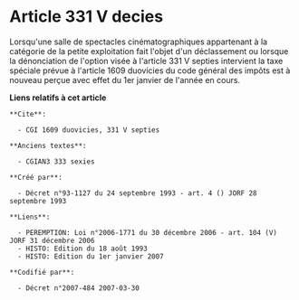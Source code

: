 # Article 331 V decies

Lorsqu'une salle de spectacles cinématographiques appartenant à la catégorie de la petite exploitation fait l'objet d'un
déclassement ou lorsque la dénonciation de l'option visée à l'article 331 V septies intervient  la taxe spéciale prévue à
l'article 1609 duovicies du code général des impôts est à nouveau perçue avec effet du 1er janvier de l'année en cours.

**Liens relatifs à cet article**

	**Cite**:

	  - CGI 1609 duovicies, 331 V septies

	**Anciens textes**:

	  - CGIAN3 333 sexies

	**Créé par**:

	  - Décret n°93-1127 du 24 septembre 1993 - art. 4 () JORF 28 septembre 1993

	**Liens**:

	  - PEREMPTION: Loi n°2006-1771 du 30 décembre 2006 - art. 104 (V) JORF 31 décembre 2006
	  - HISTO: Edition du 18 août 1993
	  - HISTO: Edition du 1er janvier 2007

	**Codifié par**:

	  - Décret n°2007-484 2007-03-30
